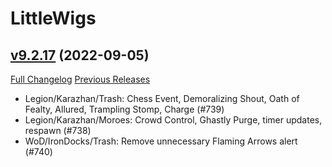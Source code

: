 # LittleWigs

## [v9.2.17](https://github.com/BigWigsMods/LittleWigs/tree/v9.2.17) (2022-09-05)
[Full Changelog](https://github.com/BigWigsMods/LittleWigs/compare/v9.2.16...v9.2.17) [Previous Releases](https://github.com/BigWigsMods/LittleWigs/releases)

- Legion/Karazhan/Trash: Chess Event, Demoralizing Shout, Oath of Fealty, Allured, Trampling Stomp, Charge (#739)  
- Legion/Karazhan/Moroes: Crowd Control, Ghastly Purge, timer updates, respawn (#738)  
- WoD/IronDocks/Trash: Remove unnecessary Flaming Arrows alert (#740)  
